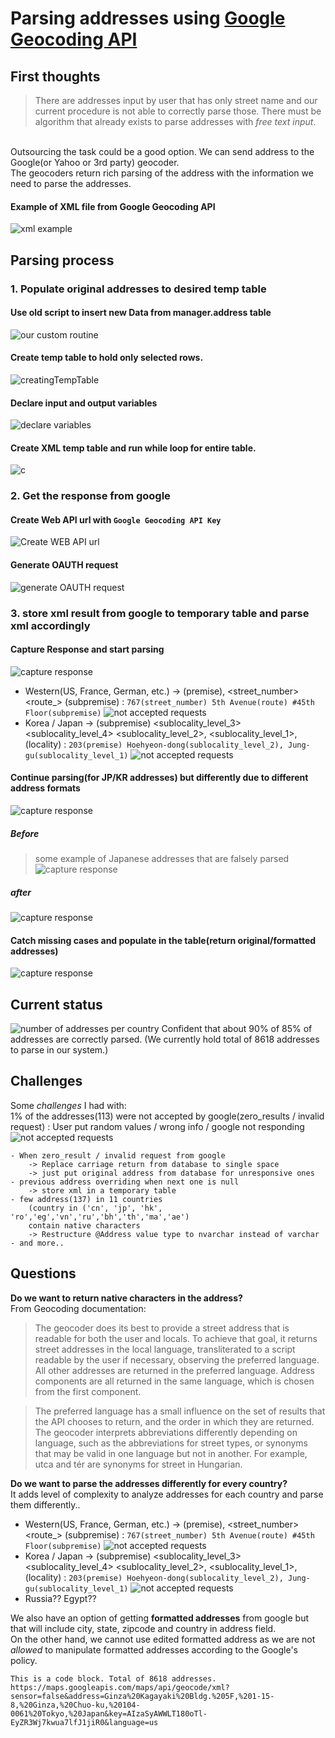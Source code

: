 # Parsing addresses using [Google Geocoding API](https://developers.google.com/maps/documentation/geocoding/intro)


## First thoughts
>There are addresses input by user that has only street name and our current procedure is not able to correctly parse those. There must be algorithm that already exists to parse addresses with *free text input*.
<br />
Outsourcing the task could be a good option. We can send address to the Google(or Yahoo or 3rd party) geocoder.
<br />
The geocoders return rich parsing of the address with the information we need to parse the addresses.
<br />

#### Example of **XML** file from Google Geocoding API
<!--<p align ="center"><img src="/screenShots/xmlExample.PNG"></p>-->
![xml example](/screenShots/xmlExample.png)


## Parsing process

### 1. Populate original addresses to desired temp table
#### Use old script to insert new Data from manager.address table
![our custom routine](/screenShots/customRoutine.PNG)
#### Create temp table to hold only selected rows.
![creatingTempTable](/screenShots/creatingTempTable.PNG)
#### Declare input and output variables
![declare variables](/screenShots/declareVariables.PNG)
#### Create XML temp table and run while loop for entire table.
![c](/screenShots/createXMLtempTableRunWhileLoop.PNG)

### 2. Get the response from google
#### Create Web API url with `Google Geocoding API Key`
![Create WEB API url](/screenShots/BuildGoogleAPIurl.PNG)
#### Generate OAUTH request
![generate OAUTH request](/screenShots/generateOauthRequest.PNG)

### 3. store xml result from google to temporary table and parse xml accordingly
#### Capture Response and start parsing
![capture response](/screenShots/parsingWestern.PNG)

- Western(US, France, German, etc.) -> (premise), <street_number> <route_> (subpremise) : `767(street_number) 5th Avenue(route) #45th Floor(subpremise)`
![not accepted requests](/screenShots/USExample.PNG)
- Korea / Japan -> (subpremise) <sublocality_level_3> <sublocality_level_4> <sublocality_level_2>, <sublocality_level_1>, (locality) :
`203(premise) Hoehyeon-dong(sublocality_level_2), Jung-gu(sublocality_level_1)`
![not accepted requests](/screenShots/KoreaExample.PNG)

#### Continue parsing(for JP/KR addresses) but differently due to different address formats
![capture response](/screenShots/caputreResponse.PNG)
##### Before
>some example of Japanese addresses that are falsely parsed
![capture response](/screenShots/previousJapan.PNG)
##### after
![capture response](/screenShots/improvedJapan.PNG)

#### Catch missing cases and populate in the table(return original/formatted addresses)
![capture response](/screenShots/missingCasesUpdateTable.PNG)

## Current status
![number of addresses per country](/screenShots/numberOfAddressPerCountry.PNG)
Confident that about 90% of 85% of addresses are correctly parsed. (We currently hold total of 8618 addresses to parse in our system.)



## Challenges
Some *challenges* I had with:
<br>
1% of the addresses(113) were not accepted by google(zero_results / invalid request) : User put random values / wrong info / google not responding
![not accepted requests](/screenShots/notAcceptedRequests.PNG)

	- When zero_result / invalid request from google
		-> Replace carriage return from database to single space
		-> just put original address from database for unresponsive ones
	- previous address overriding when next one is null
		-> store xml in a temporary table
	- few address(137) in 11 countries
		(country in ('cn', 'jp', 'hk', 'ro','eg','vn','ru','bh','th','ma','ae')
		contain native characters
		-> Restructure @Address value type to nvarchar instead of varchar
	- and more..


## Questions
**Do we want to return native characters in the address?**
<br/>
From Geocoding documentation:
>The geocoder does its best to provide a street address that is readable for both the user and locals. To achieve that goal, it returns street addresses in the local language, transliterated to a script readable by the user if necessary, observing the preferred language. All other addresses are returned in the preferred language. Address components are all returned in the same language, which is chosen from the first component.

>The preferred language has a small influence on the set of results that the API chooses to return, and the order in which they are returned. The geocoder interprets abbreviations differently depending on language, such as the abbreviations for street types, or synonyms that may be valid in one language but not in another. For example, utca and tér are synonyms for street in Hungarian.

**Do we want to parse the addresses differently for every country?**
<br />
It adds level of complexity to analyze addresses for each country and parse them differently..
- Western(US, France, German, etc.) -> (premise), <street_number> <route_> (subpremise) : `767(street_number) 5th Avenue(route) #45th Floor(subpremise)`
![not accepted requests](/screenShots/USExample.PNG)
- Korea / Japan -> (subpremise) <sublocality_level_3> <sublocality_level_4> <sublocality_level_2>, <sublocality_level_1>, (locality) :
`203(premise) Hoehyeon-dong(sublocality_level_2), Jung-gu(sublocality_level_1)`
![not accepted requests](/screenShots/KoreaExample.PNG)
- Russia?? Egypt??

We also have an option of getting **formatted addresses** from google but that will include city, state, zipcode and country in address field.
<br>
On the other hand, we cannot use edited formatted address as we are not *allowed* to manipulate formatted addresses according to the Google's policy.

<pre><code>This is a code block. Total of 8618 addresses.
https://maps.googleapis.com/maps/api/geocode/xml?sensor=false&address=Ginza%20Kagayaki%20Bldg.%205F,%201-15-8,%20Ginza,%20Chuo-ku,%20104-0061%20Tokyo,%20Japan&key=AIzaSyAWWLT180oTl-EyZR3Wj7kwua7lfJ1jiR0&language=us
</code></pre>
